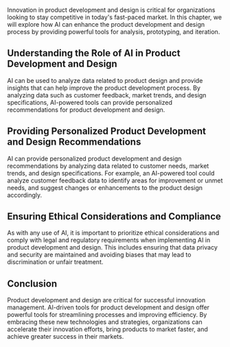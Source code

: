 
Innovation in product development and design is critical for organizations looking to stay competitive in today's fast-paced market. In this chapter, we will explore how AI can enhance the product development and design process by providing powerful tools for analysis, prototyping, and iteration.

Understanding the Role of AI in Product Development and Design
--------------------------------------------------------------

AI can be used to analyze data related to product design and provide insights that can help improve the product development process. By analyzing data such as customer feedback, market trends, and design specifications, AI-powered tools can provide personalized recommendations for product development and design.

Providing Personalized Product Development and Design Recommendations
---------------------------------------------------------------------

AI can provide personalized product development and design recommendations by analyzing data related to customer needs, market trends, and design specifications. For example, an AI-powered tool could analyze customer feedback data to identify areas for improvement or unmet needs, and suggest changes or enhancements to the product design accordingly.

Ensuring Ethical Considerations and Compliance
----------------------------------------------

As with any use of AI, it is important to prioritize ethical considerations and comply with legal and regulatory requirements when implementing AI in product development and design. This includes ensuring that data privacy and security are maintained and avoiding biases that may lead to discrimination or unfair treatment.

Conclusion
----------

Product development and design are critical for successful innovation management. AI-driven tools for product development and design offer powerful tools for streamlining processes and improving efficiency. By embracing these new technologies and strategies, organizations can accelerate their innovation efforts, bring products to market faster, and achieve greater success in their markets.

